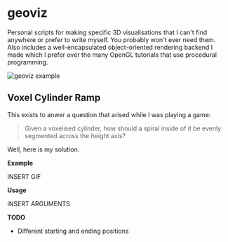 # geoviz

Personal scripts for making specific 3D visualisations that I can't find anywhere or prefer to write myself. You probably won't ever need them. Also includes a well-encapsulated object-oriented rendering backend I made which I prefer over the many OpenGL tutorials that use procedural programming.

![geoviz example](doc/cube.GIF)

## Voxel Cylinder Ramp

This exists to anwer a question that arised while I was playing a game:

> Given a voxelised cylinder, how should a spiral inside of it be evenly segmented across the height axis?

Well, here is my solution.

**Example**

INSERT GIF

**Usage**

INSERT ARGUMENTS

**TODO**

- Different starting and ending positions
